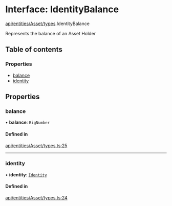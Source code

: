 # Interface: IdentityBalance

[api/entities/Asset/types](../wiki/api.entities.Asset.types).IdentityBalance

Represents the balance of an Asset Holder

## Table of contents

### Properties

- [balance](../wiki/api.entities.Asset.types.IdentityBalance#balance)
- [identity](../wiki/api.entities.Asset.types.IdentityBalance#identity)

## Properties

### balance

• **balance**: `BigNumber`

#### Defined in

[api/entities/Asset/types.ts:25](https://github.com/PolymeshAssociation/polymesh-sdk/blob/16e8c2ca/src/api/entities/Asset/types.ts#L25)

___

### identity

• **identity**: [`Identity`](../wiki/api.entities.Identity.Identity)

#### Defined in

[api/entities/Asset/types.ts:24](https://github.com/PolymeshAssociation/polymesh-sdk/blob/16e8c2ca/src/api/entities/Asset/types.ts#L24)
